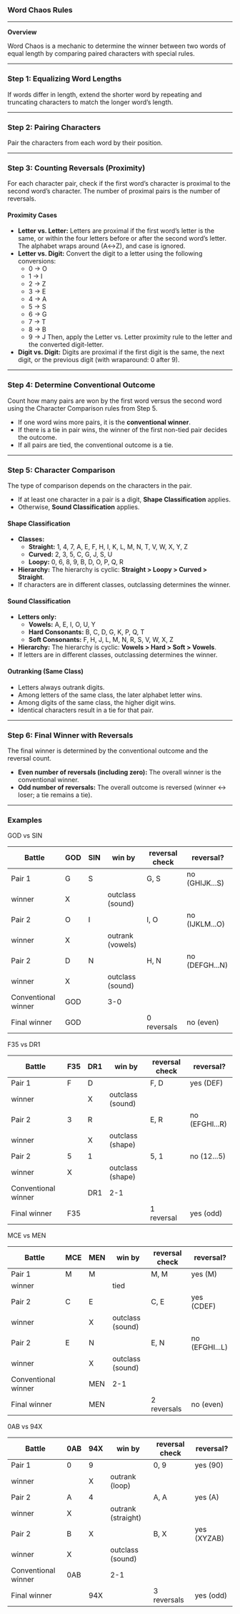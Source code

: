 ### Word Chaos Rules
---
**Overview**

Word Chaos is a mechanic to determine the winner between two words of equal length by comparing paired characters with special rules.

---
### Step 1: Equalizing Word Lengths

If words differ in length, extend the shorter word by repeating and truncating characters to match the longer word’s length.

---
### Step 2: Pairing Characters

Pair the characters from each word by their position.

---
### Step 3: Counting Reversals (Proximity)

For each character pair, check if the first word’s character is proximal to the second word’s character. The number of proximal pairs is the number of reversals.

#### Proximity Cases
* **Letter vs. Letter:** Letters are proximal if the first word’s letter is the same, or within the four letters before or after the second word’s letter. The alphabet wraps around (A↔Z), and case is ignored.
* **Letter vs. Digit:** Convert the digit to a letter using the following conversions:
    * 0 → O
    * 1 → I
    * 2 → Z
    * 3 → E
    * 4 → A
    * 5 → S
    * 6 → G
    * 7 → T
    * 8 → B
    * 9 → J
    Then, apply the Letter vs. Letter proximity rule to the letter and the converted digit-letter.
* **Digit vs. Digit:** Digits are proximal if the first digit is the same, the next digit, or the previous digit (with wraparound: 0 after 9).

---
### Step 4: Determine Conventional Outcome

Count how many pairs are won by the first word versus the second word using the Character Comparison rules from Step 5.
* If one word wins more pairs, it is the **conventional winner**.
* If there is a tie in pair wins, the winner of the first non-tied pair decides the outcome.
* If all pairs are tied, the conventional outcome is a tie.

---
### Step 5: Character Comparison

The type of comparison depends on the characters in the pair.
* If at least one character in a pair is a digit, **Shape Classification** applies.
* Otherwise, **Sound Classification** applies.

#### Shape Classification
* **Classes:**
    * **Straight:** 1, 4, 7, A, E, F, H, I, K, L, M, N, T, V, W, X, Y, Z
    * **Curved:** 2, 3, 5, C, G, J, S, U
    * **Loopy:** 0, 6, 8, 9, B, D, O, P, Q, R
* **Hierarchy:** The hierarchy is cyclic: **Straight > Loopy > Curved > Straight**.
* If characters are in different classes, outclassing determines the winner.

#### Sound Classification
* **Letters only:**
    * **Vowels:** A, E, I, O, U, Y
    * **Hard Consonants:** B, C, D, G, K, P, Q, T
    * **Soft Consonants:** F, H, J, L, M, N, R, S, V, W, X, Z
* **Hierarchy:** The hierarchy is cyclic: **Vowels > Hard > Soft > Vowels**.
* If letters are in different classes, outclassing determines the winner.

#### Outranking (Same Class)
* Letters always outrank digits.
* Among letters of the same class, the later alphabet letter wins.
* Among digits of the same class, the higher digit wins.
* Identical characters result in a tie for that pair.

---
### Step 6: Final Winner with Reversals

The final winner is determined by the conventional outcome and the reversal count.
* **Even number of reversals (including zero):** The overall winner is the conventional winner.
* **Odd number of reversals:** The overall outcome is reversed (winner ↔ loser; a tie remains a tie).

---

### Examples

GOD vs SIN

|Battle | GOD | SIN | win by | reversal check  | reversal? |
|-|-|-|-|-|-|
|Pair 1 | G | S | | G, S | no (GHIJK...S) |
|winner | X|  | outclass (sound) | | |
|Pair 2 | O | I | | I, O | no (IJKLM...O)|
|winner | X |  | outrank (vowels) | | |
|Pair 2 | D | N | | H, N | no (DEFGH...N)|
|winner | X |  | outclass (sound) | | |
| Conventional winner | GOD |  | 3-0 | | |
| Final winner | GOD | | | 0 reversals | no (even) |

F35 vs DR1

|Battle | F35| DR1 | win by | reversal check  | reversal? |
|-|-|-|-|-|-|
|Pair 1 | F | D | | F, D | yes (DEF) |
|winner | | X | outclass (sound) | | |
|Pair 2 | 3 | R | | E, R | no (EFGHI...R)|
|winner | | X | outclass (shape) | | |
|Pair 2 | 5 | 1 | | 5, 1 | no (12...5)|
|winner | X |  | outclass (shape) | | |
| Conventional winner | | DR1 | 2-1 | | |
| Final winner | F35 | | | 1 reversal | yes (odd) |

MCE vs MEN

|Battle | MCE | MEN | win by | reversal check  | reversal? |
|-|-|-|-|-|-|
|Pair 1 | M | M | | M, M | yes (M) |
|winner | |  | tied | | |
|Pair 2 | C | E | | C, E | yes (CDEF) |
|winner | | X | outclass (sound) | | |
|Pair 2 | E | N | | E, N | no (EFGHI...L)|
|winner |  | X | outclass (sound) | | |
| Conventional winner | | MEN | 2-1 | | |
| Final winner |  | MEN | | 2 reversals | no (even) |

0AB vs 94X

|Battle | 0AB | 94X | win by | reversal check  | reversal? |
|-|-|-|-|-|-|
|Pair 1 | 0 | 9 | | 0, 9 | yes (90) |
|winner | | X | outrank (loop) | | |
|Pair 2 | A | 4 | | A, A | yes (A) |
|winner | X |  | outrank (straight) | | |
|Pair 2 | B | X | | B, X | yes (XYZAB)|
|winner | X |  | outclass (sound) | | |
| Conventional winner | 0AB |  | 2-1 | | |
| Final winner |  | 94X | | 3 reversals | yes (odd) |
